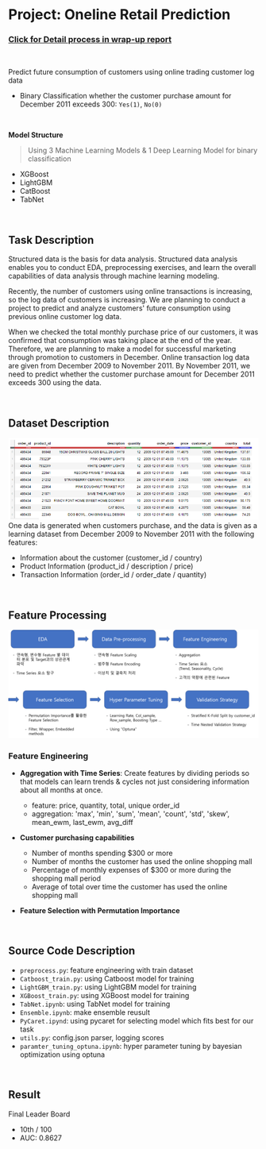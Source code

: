 # Project: Oneline Retail Prediction

### [Click for Detail process in wrap-up report](https://www.notion.so/P-Stage2-Wrap-up-Report-836eb52655a04026a5a77986c1c0597e)

<br>

Predict future consumption of customers using online trading customer log data
 - Binary Classification whether the customer purchase amount for December 2011 exceeds 300: `Yes(1)`, `No(0)`


<br>

**Model Structure**
> Using 3 Machine Learning Models & 1 Deep Learning Model for binary classification
 - XGBoost
 - LightGBM
 - CatBoost
 - TabNet

 <br>

## Task Description
Structured data is the basis for data analysis. Structured data analysis enables you to conduct EDA, preprocessing exercises, and learn the overall capabilities of data analysis through machine learning modeling.

Recently, the number of customers using online transactions is increasing, so the log data of customers is increasing. We are planning to conduct a project to predict and analyze customers' future consumption using previous online customer log data.

When we checked the total monthly purchase price of our customers, it was confirmed that consumption was taking place at the end of the year. Therefore, we are planning to make a model for successful marketing through promotion to customers in December. Online transaction log data are given from December 2009 to November 2011. By November 2011, we need to predict whether the customer purchase amount for December 2011 exceeds 300 using the data.

<br>

## Dataset Description
![train.csv](./docs/data.png)
One data is generated when customers purchase, and the data is given as a learning dataset from December 2009 to November 2011 with the following features:
 - Information about the customer (customer_id / country)
 - Product Information (product_id / description / price)
 - Transaction Information (order_id / order_date / quantity)


<br>

## Feature Processing
![model structure](./docs/process.png)

### Feature Engineering
- **Aggregation with Time Series**: Create features by dividing periods so that models can learn trends & cycles not just considering information about all months at once.
  - feature: price, quantity, total, unique order_id
  - aggregation: 'max', 'min', 'sum', 'mean', 'count', 'std', 'skew', mean_ewm, last_ewm, avg_diff

- **Customer purchasing capabilities**
  - Number of months spending $300 or more
  - Number of months the customer has used the online shopping mall
  - Percentage of monthly expenses of $300 or more during the shopping mall period
  - Average of total over time the customer has used the online shopping mall

- **Feature Selection with Permutation Importance**

<br>

## Source Code Description
 - `preprocess.py`: feature engineering with train dataset
 - `Catboost_train.py`: using Catboost model for training
 - `LightGBM_train.py`: using LightGBM model for training
 - `XGBoost_train.py`: using XGBoost model for training
 - `TabNet.ipynb`: using TabNet model for training
 - `Ensemble.ipynb`: make ensemble reusult 
 - `PyCaret.ipynd`: using pycaret for selecting model which fits best for our task
 - `utils.py`: config.json parser, logging scores
 - `paramter_tuning_optuna.ipynb`: hyper parameter tuning by bayesian optimization using optuna

<br>

## Result
Final Leader Board
 - 10th / 100
 - AUC: 0.8627

